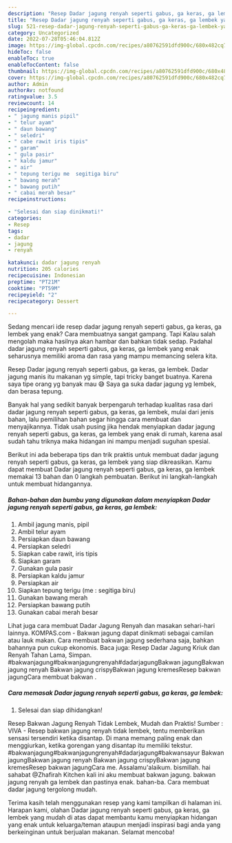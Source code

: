 ```yaml
---
description: "Resep Dadar jagung renyah seperti gabus, ga keras, ga lembek yang Enak , Enak Banget"
title: "Resep Dadar jagung renyah seperti gabus, ga keras, ga lembek yang Enak , Enak Banget"
slug: 521-resep-dadar-jagung-renyah-seperti-gabus-ga-keras-ga-lembek-yang-enak-enak-banget
category: Uncategorized
date: 2022-07-28T05:46:04.812Z
image: https://img-global.cpcdn.com/recipes/a80762591dfd900c/680x482cq70/dadar-jagung-renyah-seperti-gabus-ga-keras-ga-lembek-foto-resep-utama.jpg
hideToc: false
enableToc: true
enableTocContent: false
thumbnail: https://img-global.cpcdn.com/recipes/a80762591dfd900c/680x482cq70/dadar-jagung-renyah-seperti-gabus-ga-keras-ga-lembek-foto-resep-utama.jpg
cover: https://img-global.cpcdn.com/recipes/a80762591dfd900c/680x482cq70/dadar-jagung-renyah-seperti-gabus-ga-keras-ga-lembek-foto-resep-utama.jpg
author: Admin
authorAv: notfound
ratingvalue: 3.5
reviewcount: 14
recipeingredient:
- " jagung manis pipil"
- " telur ayam"
- " daun bawang"
- " seledri"
- " cabe rawit iris tipis"
- " garam"
- " gula pasir"
- " kaldu jamur"
- " air"
- " tepung terigu me  segitiga biru"
- " bawang merah"
- " bawang putih"
- " cabai merah besar"
recipeinstructions:

- "Selesai dan siap dinikmati!"
categories:
- Resep
tags:
- dadar
- jagung
- renyah

katakunci: dadar jagung renyah 
nutrition: 205 calories
recipecuisine: Indonesian
preptime: "PT21M"
cooktime: "PT59M"
recipeyield: "2"
recipecategory: Dessert

---
```



Sedang mencari ide resep dadar jagung renyah seperti gabus, ga keras, ga lembek yang enak? Cara membuatnya sangat gampang. Tapi Kalau salah mengolah maka hasilnya akan hambar dan bahkan tidak sedap. Padahal dadar jagung renyah seperti gabus, ga keras, ga lembek yang enak seharusnya memiliki aroma dan rasa yang mampu memancing selera kita.


Resep Dadar jagung renyah seperti gabus, ga keras, ga lembek. Dadar jagung manis itu makanan yg simple, tapi tricky banget buatnya. Karena saya tipe orang yg banyak mau 😅 Saya ga suka dadar jagung yg lembek, dan berasa tepung.

Banyak hal yang sedikit banyak berpengaruh terhadap kualitas rasa dari dadar jagung renyah seperti gabus, ga keras, ga lembek, mulai dari jenis bahan, lalu pemilihan bahan segar hingga cara membuat dan menyajikannya. Tidak usah pusing jika hendak menyiapkan dadar jagung renyah seperti gabus, ga keras, ga lembek yang enak di rumah, karena asal sudah tahu triknya maka hidangan ini mampu menjadi suguhan spesial.


Berikut ini ada beberapa tips dan trik praktis untuk membuat dadar jagung renyah seperti gabus, ga keras, ga lembek yang siap dikreasikan. Kamu dapat membuat Dadar jagung renyah seperti gabus, ga keras, ga lembek memakai 13 bahan dan 0 langkah pembuatan. Berikut ini langkah-langkah untuk membuat hidangannya.

<!--inarticleads1-->

##### Bahan-bahan dan bumbu yang digunakan dalam menyiapkan Dadar jagung renyah seperti gabus, ga keras, ga lembek:

1. Ambil  jagung manis, pipil
1. Ambil  telur ayam
1. Persiapkan  daun bawang
1. Persiapkan  seledri
1. Siapkan  cabe rawit, iris tipis
1. Siapkan  garam
1. Gunakan  gula pasir
1. Persiapkan  kaldu jamur
1. Persiapkan  air
1. Siapkan  tepung terigu (me : segitiga biru)
1. Gunakan  bawang merah
1. Persiapkan  bawang putih
1. Gunakan  cabai merah besar


Lihat juga cara membuat Dadar Jagung Renyah dan masakan sehari-hari lainnya. KOMPAS.com - Bakwan jagung dapat dinikmati sebagai camilan atau lauk makan. Cara membuat bakwan jagung sederhana saja, bahkan bahannya pun cukup ekonomis. Baca juga: Resep Dadar Jagung Kriuk dan Renyah Tahan Lama, Simpan. #bakwanjagung#bakwanjagungrenyah#dadarjagungBakwan jagungBakwan jagung renyah Bakwan jagung crispyBakwan jagung kremesResep bakwan jagungCara membuat bakwan . 

<!--inarticleads2-->

##### Cara memasak Dadar jagung renyah seperti gabus, ga keras, ga lembek:


1. Selesai dan siap dihidangkan!

Resep Bakwan Jagung Renyah Tidak Lembek, Mudah dan Praktis! Sumber : VIVA - Resep bakwan jagung renyah tidak lembek, tentu memberikan sensasi tersendiri ketika disantap. Di mana memang paling enak dan menggiurkan, ketika gorengan yang disantap itu memiliki tekstur. #bakwanjagung#bakwanjagungrenyah#dadarjagung#bakwansayur Bakwan jagungBakwan jagung renyah Bakwan jagung crispyBakwan jagung kremesResep bakwan jagungCara me. Assalamu&#39;alaikum. bismillah. hai sahabat @Zhafirah Kitchen kali ini aku membuat bakwan jagung. bakwan jagung renyah ga lembek dan pastinya enak. bahan-ba. Cara membuat dadar jagung tergolong mudah. 

Terima kasih telah menggunakan resep yang kami tampilkan di halaman ini. Harapan kami, olahan Dadar jagung renyah seperti gabus, ga keras, ga lembek yang mudah di atas dapat membantu kamu menyiapkan hidangan yang enak untuk keluarga/teman ataupun menjadi inspirasi bagi anda yang berkeinginan untuk berjualan makanan. Selamat mencoba!
